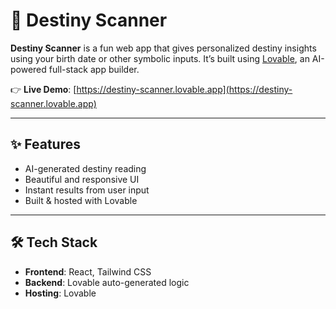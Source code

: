 # 🔮 Destiny Scanner

**Destiny Scanner** is a fun web app that gives personalized destiny insights using your birth date or other symbolic inputs. It’s built using [Lovable](https://www.lovable.app/), an AI-powered full-stack app builder.

👉 **Live Demo**: [https://destiny-scanner.lovable.app](https://destiny-scanner.lovable.app)

---

## ✨ Features

- AI-generated destiny reading
- Beautiful and responsive UI
- Instant results from user input
- Built & hosted with Lovable

---

## 🛠 Tech Stack

- **Frontend**: React, Tailwind CSS
- **Backend**: Lovable auto-generated logic
- **Hosting**: Lovable


